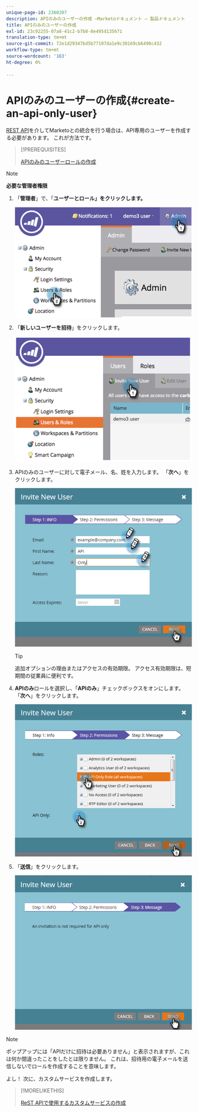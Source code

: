 ```yaml
---
unique-page-id: 2360207
description: APIのみのユーザーの作成 —Marketoドキュメント — 製品ドキュメント
title: APIのみのユーザーの作成
exl-id: 23c92255-07a8-41c2-b7b8-8e495d135671
translation-type: tm+mt
source-git-commit: 72e1d29347bd5b77107da1e9c30169cb6490c432
workflow-type: tm+mt
source-wordcount: '163'
ht-degree: 0%

---
```


# APIのみのユーザーの作成{#create-an-api-only-user}

[REST API](https://developers.marketo.com/documentation/rest/)を介してMarketoとの統合を行う場合は、API専用のユーザーを作成する必要があります。 これが方法です。

>[!PREREQUISITES]
>
>[APIのみのユーザーロールの作成](/help/marketo/product-docs/administration/users-and-roles/create-an-api-only-user-role.md)


>[!NOTE]
>
>**必要な管理者権限**

1. 「**管理者**」で、「**ユーザーとロール」をクリックします。**

   ![](assets/image2014-9-17-9-3a31-3a31.png)

1. 「**新しいユーザーを招待**」をクリックします。

   ![](assets/image2014-9-17-9-3a32-3a3.png)

1. APIのみのユーザーに対して電子メール、名、姓を入力します。 「**次へ**」をクリックします。

   ![](assets/image2016-5-24-10-3a53-3a7.png)

   >[!TIP]
   >
   >追加オプションの理由またはアクセスの有効期限。 アクセス有効期限は、短期間の従業員に便利です。

1. **APIのみ**&#x200B;ロールを選択し、「**APIのみ**」チェックボックスをオンにします。 「**次へ**」をクリックします。

   ![](assets/four.png)

1. 「**送信**」をクリックします。

   ![](assets/image2016-5-24-11-3a8-3a20.png)

>[!NOTE]
>
>ポップアップには「APIだけに招待は必要ありません」と表示されますが、これは何か間違ったことをしたとは限りません。 これは、招待用の電子メールを送信しないでロールを作成することを意味します。

よし！ 次に、カスタムサービスを作成します。

>[!MORELIKETHIS]
>
>[ReST APIで使用するカスタムサービスの作成](/help/marketo/product-docs/administration/additional-integrations/create-a-custom-service-for-use-with-rest-api.md)
